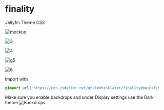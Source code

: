 # finality
Jellyfin Theme CSS

![mockup](https://i.imgur.com/7xk9pwX.png)

![3](https://github.com/tedhinklater/finality/assets/66086488/4761e113-6bd7-47b0-a1e3-76df43319c5f)

![4](https://github.com/tedhinklater/finality/assets/66086488/72e94c85-eb43-4104-afa5-4943b85e6d03)

![g5](https://github.com/tedhinklater/finality/assets/66086488/a550a064-1eea-4212-8680-b741921e1c26)

![6](https://github.com/tedhinklater/finality/assets/66086488/c57b6eda-d104-4683-9c84-b3bbfa2d0c23)


Import with

```css
@import url("https://cdn.jsdelivr.net/gh/tedhinklater/finality@main/finality.css");

```
Make sure you enable backdrops and under Display settings use the Dark theme
![Backdrops](https://i.imgur.com/18D9IO3.png)
